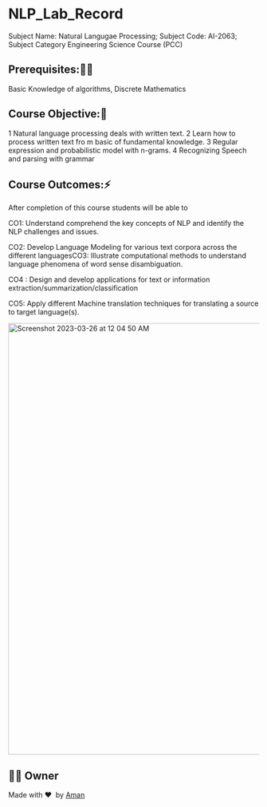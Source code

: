 # NLP_Lab_Record
Subject Name: Natural Langugae Processing; Subject Code: AI-2063; Subject Category Engineering Science Course (PCC)








## Prerequisites:👨‍💻
Basic Knowledge of algorithms, Discrete Mathematics


## Course Objective:🚀
1 Natural language processing deals with written text.
2 Learn how to process written text fro m basic of fundamental knowledge.
3 Regular expression and probabilistic model with n-grams.
4 Recognizing Speech and parsing with grammar


## Course Outcomes:⚡️ 
After completion of this course students will be able to 

CO1: Understand comprehend the key concepts of NLP and identify the NLP
challenges and issues.

CO2: Develop Language Modeling for various text corpora across the different
languagesCO3: Illustrate computational methods to understand language phenomena of
word sense disambiguation.

CO4 : Design and develop applications for text or information
extraction/summarization/classification

CO5: Apply different Machine translation techniques for translating a source
to target language(s).



<img width="865" alt="Screenshot 2023-03-26 at 12 04 50 AM" src="https://user-images.githubusercontent.com/86795313/227735341-40b4f8ee-c2ed-4c33-a476-c4e49b101bad.png">




## 👨‍💻 Owner
Made with :heart:&nbsp;  by [Aman](https://www.linkedin.com/in/aman-yadav-b25b771b7/)
